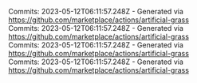 Commits: 2023-05-12T06:11:57.248Z - Generated via https://github.com/marketplace/actions/artificial-grass
<br>
Commits: 2023-05-12T06:11:57.248Z - Generated via https://github.com/marketplace/actions/artificial-grass
<br>
Commits: 2023-05-12T06:11:57.248Z - Generated via https://github.com/marketplace/actions/artificial-grass
<br>
Commits: 2023-05-12T06:11:57.248Z - Generated via https://github.com/marketplace/actions/artificial-grass
<br>
